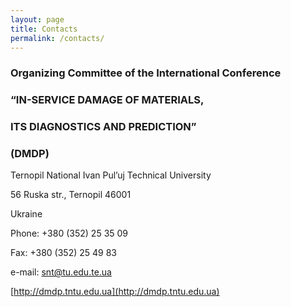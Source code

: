 ```yaml
---
layout: page
title: Contacts
permalink: /contacts/
---
```


### Organizing Committee of the International Conference
### “IN-SERVICE DAMAGE OF MATERIALS, 
### ITS DIAGNOSTICS AND PREDICTION”
### (DMDP)

Ternopil National Ivan Pul’uj Technical University

56 Ruska str., Ternopil 46001

Ukraine

Phone: +380 (352) 25 35 09

Fax: +380 (352) 25 49 83

e-mail: snt@tu.edu.te.ua

[http://dmdp.tntu.edu.ua](http://dmdp.tntu.edu.ua)


